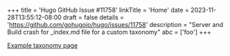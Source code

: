 +++
title = 'Hugo GitHub Issue #11758'
linkTitle = 'Home'
date = 2023-11-28T13:55:12-08:00
draft = false
details = 'https://github.com/gohugoio/hugo/issues/11758'
description = "Server and Build crash for _index.md file for a custom taxonomy"
abc = ['foo']
+++

[Example taxonomy page](/abc)
